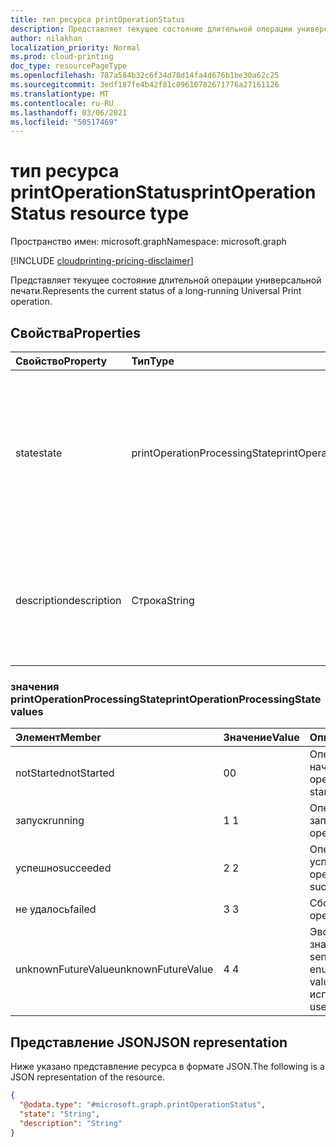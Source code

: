 ```yaml
---
title: тип ресурса printOperationStatus
description: Представляет текущее состояние длительной операции универсальной печати.
author: nilakhan
localization_priority: Normal
ms.prod: cloud-printing
doc_type: resourcePageType
ms.openlocfilehash: 787a584b32c6f34d78d14fa4d676b1be30a62c25
ms.sourcegitcommit: 3edf187fe4b42f81c09610782671776a27161126
ms.translationtype: MT
ms.contentlocale: ru-RU
ms.lasthandoff: 03/06/2021
ms.locfileid: "50517469"
---
```

# <a name="printoperationstatus-resource-type"></a><span data-ttu-id="0639c-103">тип ресурса printOperationStatus</span><span class="sxs-lookup"><span data-stu-id="0639c-103">printOperationStatus resource type</span></span>

<span data-ttu-id="0639c-104">Пространство имен: microsoft.graph</span><span class="sxs-lookup"><span data-stu-id="0639c-104">Namespace: microsoft.graph</span></span>

[!INCLUDE [cloudprinting-pricing-disclaimer](../../includes/cloudprinting-pricing-disclaimer.md)]

<span data-ttu-id="0639c-105">Представляет текущее состояние длительной операции универсальной печати.</span><span class="sxs-lookup"><span data-stu-id="0639c-105">Represents the current status of a long-running Universal Print operation.</span></span>

## <a name="properties"></a><span data-ttu-id="0639c-106">Свойства</span><span class="sxs-lookup"><span data-stu-id="0639c-106">Properties</span></span>
|<span data-ttu-id="0639c-107">Свойство</span><span class="sxs-lookup"><span data-stu-id="0639c-107">Property</span></span>|<span data-ttu-id="0639c-108">Тип</span><span class="sxs-lookup"><span data-stu-id="0639c-108">Type</span></span>|<span data-ttu-id="0639c-109">Описание</span><span class="sxs-lookup"><span data-stu-id="0639c-109">Description</span></span>|
|:---|:---|:---|
|<span data-ttu-id="0639c-110">state</span><span class="sxs-lookup"><span data-stu-id="0639c-110">state</span></span>|<span data-ttu-id="0639c-111">printOperationProcessingState</span><span class="sxs-lookup"><span data-stu-id="0639c-111">printOperationProcessingState</span></span>|<span data-ttu-id="0639c-112">Текущее состояние обработки printOperation.</span><span class="sxs-lookup"><span data-stu-id="0639c-112">The printOperation's current processing state.</span></span> <span data-ttu-id="0639c-113">Допустимые значения описаны в следующей таблице.</span><span class="sxs-lookup"><span data-stu-id="0639c-113">Valid values are described in the following table.</span></span> <span data-ttu-id="0639c-114">Только для чтения.</span><span class="sxs-lookup"><span data-stu-id="0639c-114">Read-only.</span></span>|
|<span data-ttu-id="0639c-115">description</span><span class="sxs-lookup"><span data-stu-id="0639c-115">description</span></span>|<span data-ttu-id="0639c-116">Строка</span><span class="sxs-lookup"><span data-stu-id="0639c-116">String</span></span>|<span data-ttu-id="0639c-117">Описание текущего состояния обработки printOperation с читаемым человеком.</span><span class="sxs-lookup"><span data-stu-id="0639c-117">A human-readable description of the printOperation's current processing state.</span></span> <span data-ttu-id="0639c-118">Только для чтения.</span><span class="sxs-lookup"><span data-stu-id="0639c-118">Read-only.</span></span>|

### <a name="printoperationprocessingstate-values"></a><span data-ttu-id="0639c-119">значения printOperationProcessingState</span><span class="sxs-lookup"><span data-stu-id="0639c-119">printOperationProcessingState values</span></span>

|<span data-ttu-id="0639c-120">Элемент</span><span class="sxs-lookup"><span data-stu-id="0639c-120">Member</span></span>|<span data-ttu-id="0639c-121">Значение</span><span class="sxs-lookup"><span data-stu-id="0639c-121">Value</span></span>|<span data-ttu-id="0639c-122">Описание</span><span class="sxs-lookup"><span data-stu-id="0639c-122">Description</span></span>|
|:---|:---|:---|
|<span data-ttu-id="0639c-123">notStarted</span><span class="sxs-lookup"><span data-stu-id="0639c-123">notStarted</span></span>|<span data-ttu-id="0639c-124">0</span><span class="sxs-lookup"><span data-stu-id="0639c-124">0</span></span>|<span data-ttu-id="0639c-125">Операция еще не началась.</span><span class="sxs-lookup"><span data-stu-id="0639c-125">The operation has not yet started.</span></span>|
|<span data-ttu-id="0639c-126">запуск</span><span class="sxs-lookup"><span data-stu-id="0639c-126">running</span></span>|<span data-ttu-id="0639c-127">1 </span><span class="sxs-lookup"><span data-stu-id="0639c-127">1</span></span>|<span data-ttu-id="0639c-128">Операция запущена.</span><span class="sxs-lookup"><span data-stu-id="0639c-128">The operation is running.</span></span>|
|<span data-ttu-id="0639c-129">успешно</span><span class="sxs-lookup"><span data-stu-id="0639c-129">succeeded</span></span>|<span data-ttu-id="0639c-130">2 </span><span class="sxs-lookup"><span data-stu-id="0639c-130">2</span></span>|<span data-ttu-id="0639c-131">Операция выполнена успешно.</span><span class="sxs-lookup"><span data-stu-id="0639c-131">The operation completed successfully.</span></span>|
|<span data-ttu-id="0639c-132">не удалось</span><span class="sxs-lookup"><span data-stu-id="0639c-132">failed</span></span>|<span data-ttu-id="0639c-133">3 </span><span class="sxs-lookup"><span data-stu-id="0639c-133">3</span></span>|<span data-ttu-id="0639c-134">Сбой операции.</span><span class="sxs-lookup"><span data-stu-id="0639c-134">The operation failed.</span></span>|
|<span data-ttu-id="0639c-135">unknownFutureValue</span><span class="sxs-lookup"><span data-stu-id="0639c-135">unknownFutureValue</span></span>|<span data-ttu-id="0639c-136">4 </span><span class="sxs-lookup"><span data-stu-id="0639c-136">4</span></span>|<span data-ttu-id="0639c-137">Эволюционирующее значение sentinel.</span><span class="sxs-lookup"><span data-stu-id="0639c-137">Evolvable enumeration sentinel value.</span></span> <span data-ttu-id="0639c-138">Не следует использовать.</span><span class="sxs-lookup"><span data-stu-id="0639c-138">Do not use.</span></span>|

## <a name="json-representation"></a><span data-ttu-id="0639c-139">Представление JSON</span><span class="sxs-lookup"><span data-stu-id="0639c-139">JSON representation</span></span>
<span data-ttu-id="0639c-140">Ниже указано представление ресурса в формате JSON.</span><span class="sxs-lookup"><span data-stu-id="0639c-140">The following is a JSON representation of the resource.</span></span>
<!-- {
  "blockType": "resource",
  "@odata.type": "microsoft.graph.printOperationStatus"
}
-->
``` json
{
  "@odata.type": "#microsoft.graph.printOperationStatus",
  "state": "String",
  "description": "String"
}
```

